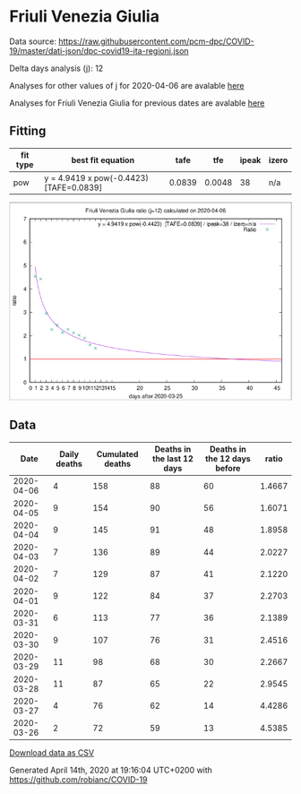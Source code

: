 # Friuli Venezia Giulia

Data source: https://raw.githubusercontent.com/pcm-dpc/COVID-19/master/dati-json/dpc-covid19-ita-regioni.json

Delta days analysis (j): 12

Analyses for other values of j for 2020-04-06 are avalable [here](../2020-04-06/README.md)

Analyses for Friuli Venezia Giulia for previous dates are avalable [here](../README.md)

## Fitting 
|fit type|best fit equation|tafe|tfe|ipeak|izero|
|-------|-----|--------|------|---|---|
|pow|y = 4.9419 x pow(-0.4423)  [TAFE=0.0839]|0.0839|0.0048|38|n/a|

![Plot](COVID-19_friuli_venezia_giulia_j12_2020-04-06.png)

## Data
|Date|Daily deaths|Cumulated deaths|Deaths in the last 12 days|Deaths in the 12 days before|ratio|
|----|----------|-----------|-------|--------------------|-----|
|2020-04-06|4|158|88|60|1.4667|
|2020-04-05|9|154|90|56|1.6071|
|2020-04-04|9|145|91|48|1.8958|
|2020-04-03|7|136|89|44|2.0227|
|2020-04-02|7|129|87|41|2.1220|
|2020-04-01|9|122|84|37|2.2703|
|2020-03-31|6|113|77|36|2.1389|
|2020-03-30|9|107|76|31|2.4516|
|2020-03-29|11|98|68|30|2.2667|
|2020-03-28|11|87|65|22|2.9545|
|2020-03-27|4|76|62|14|4.4286|
|2020-03-26|2|72|59|13|4.5385|

[Download data as CSV](COVID-19_friuli_venezia_giulia_j12_2020-04-06.csv)

Generated April 14th, 2020 at 19:16:04 UTC+0200 with https://github.com/robianc/COVID-19
